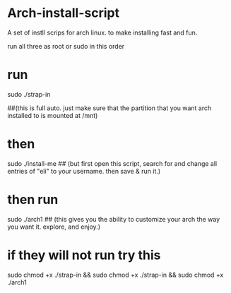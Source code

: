 # Arch-install-script
A set of instll scrips for arch linux. to make installing fast and fun.

run all three as root or sudo in this order

# run 
sudo ./strap-in        

##(this is full auto. just make sure that the partition that you want arch installed to is mounted at /mnt)

# then
sudo ./install-me      ## (but first open this script, search for and change all entries of "eli" to your username. then save & run it.)

# then run
sudo ./arch1           ## (this gives you the ability to customize your arch the way you want it. explore, and enjoy.)


# if they will not run try this

sudo chmod +x ./strap-in && sudo chmod +x ./strap-in && sudo chmod +x ./arch1
